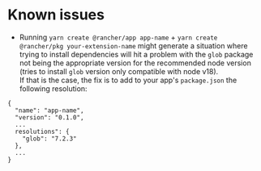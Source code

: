 # Known issues

- Running `yarn create @rancher/app app-name` + `yarn create @rancher/pkg your-extension-name` might generate a situation where trying to install dependencies will hit a problem with the `glob` package not being the appropriate version for the recommended node version (tries to install `glob` version only compatible with node v18).   
If that is the case, the fix is to add to your app's `package.json` the following resolution:

```
{
  "name": "app-name",
  "version": "0.1.0",
  ...
  resolutions": {
    "glob": "7.2.3"
  },
  ...
}
```

